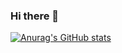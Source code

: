### Hi there 👋

[![Anurag's GitHub stats](https://github-readme-stats.vercel.app/api?username=PyHahiro)](https://github.com/anuraghazra/github-readme-stats)
